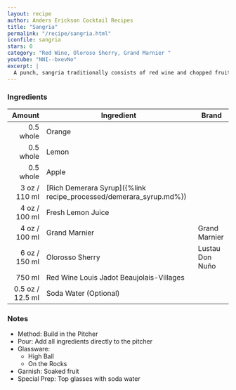 ```yaml
---
layout: recipe
author: Anders Erickson Cocktail Recipes
title: "Sangria"
permalink: "/recipe/sangria.html"
iconfile: sangria
stars: 0
category: "Red Wine, Oloroso Sherry, Grand Marnier "
youtube: "NNI--bxevNo"
excerpt: |
  A punch, sangria traditionally consists of red wine and chopped fruit, often with other ingredients or spirits.
---
```


### Ingredients

|    Amount | Ingredient                                               | Brand           |
| --------: | -------------------------------------------------------- | --------------- |
| 0.5 whole | Orange                                                   |
| 0.5 whole | Lemon                                                    |
| 0.5 whole | Apple                                                    |
|      3 oz / 110 ml | [Rich Demerara Syrup]({%link recipe_processed/demerara_syrup.md%}) |
|      4 oz / 100 ml | Fresh Lemon Juice                                        |
|      4 oz / 100 ml | Grand Marnier                                            | Grand Marnier   |
|      6 oz / 150 ml | Olorosso Sherry                                          | Lustau Don Nuño |
|    750 ml | Red Wine Louis Jadot Beaujolais-Villages                 |
|    0.5 oz / 12.5 ml | Soda Water (Optional)                                    |

### Notes

- Method: Build in the Pitcher
- Pour: Add all ingredients directly to the pitcher
- Glassware:
  - High Ball
  - On the Rocks
- Garnish: Soaked fruit
- Special Prep: Top glasses with soda water
